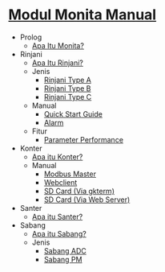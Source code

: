# [Modul Monita Manual](README.md)

- Prolog
  - [Apa Itu Monita?](monita.md)
- Rinjani
  - [Apa Itu Rinjani?](rinjani.md)
  - Jenis
    - [Rinjani Type A](r_type_a.md)
    - [Rinjani Type B](r_type_b.md)
    - [Rinjani Type C](r_type_c.md)
  - Manual
    - [Quick Start Guide](qg.md)
    - [Alarm](Alarm.md)
  - Fitur
    - [Parameter Performance](pp.md)
- Konter
  - [Apa itu Konter?](konter.md)
  - Manual
    - [Modbus Master](mobmaskonter.md)
    - [Webclient](Webclient.md)
    - [SD Card (Via gkterm)](sdcard.md)
    - [SD Card (Via Web Server)](sdcard2.md)
- Santer
  - [Apa itu Santer?](santer.md)
  <!-- - Manual
    - [Santer](/) -->
- Sabang
  - [Apa itu Sabang?](sabang.md)
  - Jenis
    - [Sabang ADC](sbng_adc.md)
    - [Sabang PM](sbng_pm.md)
<!-- - PM Kapal
  - [Apa itu PM Kapal?](pmkapal.md)
  - Manual
    - [PM](/) -->

